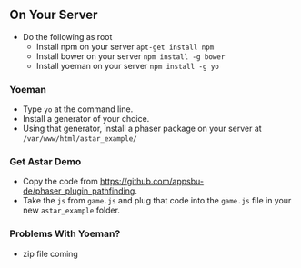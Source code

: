 
## On Your Server

- Do the following as root
    - Install npm on your server `apt-get install npm`
    - Install bower on your server `npm install -g bower`
    - Install yoeman on your server `npm install -g yo`

### Yoeman 

- Type `yo` at the command line. 
- Install a generator of your choice.
- Using that generator, install a phaser package on your server at `/var/www/html/astar_example/`
   
### Get Astar Demo
- Copy the code from https://github.com/appsbu-de/phaser_plugin_pathfinding.
- Take the `js` from `game.js` and plug that code into the `game.js` file in your new `astar_example` folder.

### Problems With Yoeman?
- zip file coming 
 
